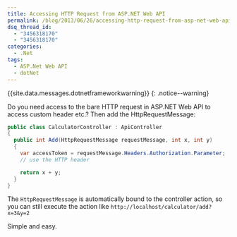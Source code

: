 ```yaml
---
title: Accessing HTTP Request from ASP.NET Web API
permalink: /blog/2013/06/26/accessing-http-request-from-asp-net-web-api/
dsq_thread_id:
  - "3456318170"
  - "3456318170"
categories:
  - .Net
tags:
  - ASP.Net Web API
  - dotNet
---
```

{{site.data.messages.dotnetframeworkwarning}}
{: .notice--warning}

Do you need access to the bare HTTP request in ASP.NET Web API to access custom header etc.? Then add the HttpRequestMessage:

```csharp
public class CalculatorController : ApiController
{
  public int Add(HttpRequestMessage requestMessage, int x, int y)
  {
    var accessToken = requestMessage.Headers.Authorization.Parameter;
    // use the HTTP header

    return x + y;
  }
}
```

The `HttpRequestMessage` is automatically bound to the controller action, so you can still execute the action like `http://localhost/calculator/add?x=3&y=2`

Simple and easy.
